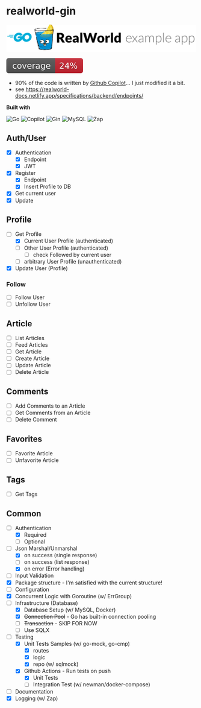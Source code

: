 # realworld-gin

![logo](resources/logo.png)

![coverage](https://raw.githubusercontent.com/ndy2/realworld-gin/badges/.badges/main/coverage.svg)

- 90% of the code is written by [Github Copilot](https://github.com/features/copilot)... I just modified it a bit.
- see https://realworld-docs.netlify.app/specifications/backend/endpoints/

**Built with**

![Go](https://img.shields.io/badge/Go-00ADD8?style=for-the-badge&logo=go&logoColor=white)
![Copilot](https://img.shields.io/badge/Copilot-000000?style=for-the-badge&logo=github&logoColor=white)
![Gin](https://img.shields.io/badge/Gin-00ADD8?style=for-the-badge&logo=go&logoColor=white)
![MySQL](https://img.shields.io/badge/MySQL-4479A1?style=for-the-badge&logo=mysql&logoColor=white)
![Zap](https://img.shields.io/badge/Zap-00ADD8?style=for-the-badge&logo=go&logoColor=white)

## Auth/User

- [x] Authentication
    - [x] Endpoint
    - [x] JWT
- [x] Register
    - [x] Endpoint
    - [x] Insert Profile to DB
- [x] Get current user
- [x] Update

## Profile

- [ ] Get Profile
    - [x] Current User Profile (authenticated)
    - [ ] Other User Profile (authenticated)
        - [ ] check Followed by current user 
    - [ ] arbitrary User Profile (unauthenticated)
- [x] Update User (Profile)

### Follow

- [ ] Follow User
- [ ] Unfollow User

## Article

- [ ] List Articles
- [ ] Feed Articles
- [ ] Get Article
- [ ] Create Article
- [ ] Update Article
- [ ] Delete Article

## Comments

- [ ] Add Comments to an Article
- [ ] Get Comments from an Article
- [ ] Delete Comment

## Favorites

- [ ] Favorite Article
- [ ] Unfavorite Article

## Tags

- [ ] Get Tags

## Common

- [ ] Authentication
    - [x] Required
    - [ ] Optional
- [ ] Json Marshal/Unmarshal
    - [x] on success (single response)
    - [ ] on success (list response)
    - [x] on error (Error handling)
- [ ] Input Validation
- [x] Package structure - I'm satisfied with the current structure!
- [ ] Configuration
- [x] Concurrent Logic with Goroutine (w/ ErrGroup)
- [ ] Infrastructure (Database) 
    - [x] Database Setup (w/ MySQL, Docker)
    - [x] ~~Connection Pool~~ - Go has built-in connection pooling
    - [ ] ~~Transaction~~ - SKIP FOR NOW
    - [ ] Use SQLX
- [ ] Testing
    - [x] Unit Tests Samples (w/ go-mock, go-cmp)
        - [x] routes
        - [x] logic
        - [x] repo (w/ sqlmock)
    - [x] Github Actions - Run tests on push
        - [x] Unit Tests
        - [ ] Integration Test (w/ newman/docker-compose)
- [ ] Documentation
- [x] Logging (w/ Zap)